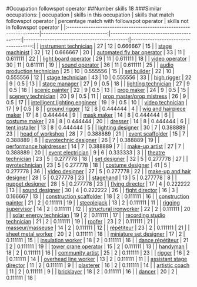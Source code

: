 #Occupation followspot operator
##Number skills 18
###Similar occupations:
| occupation                                                        |   skills in this occupation |   skills that match followspot operator |   percentage match with followspot operator |   skills not in followspot operator |
|:------------------------------------------------------------------|----------------------------:|----------------------------------------:|--------------------------------------------:|------------------------------------:|
| [instrument technician](instrument_technician.md)                 |                          27 |                                      12 |                                    0.666667 |                                  15 |
| [stage machinist](stage_machinist.md)                             |                          32 |                                      12 |                                    0.666667 |                                  20 |
| [automated fly bar operator](automated_fly_bar_operator.md)       |                          33 |                                      11 |                                    0.611111 |                                  22 |
| [light board operator](light_board_operator.md)                   |                          29 |                                      11 |                                    0.611111 |                                  18 |
| [video operator](video_operator.md)                               |                          30 |                                      11 |                                    0.611111 |                                  19 |
| [sound operator](sound_operator.md)                               |                          36 |                                      11 |                                    0.611111 |                                  25 |
| [audio production technician](audio_production_technician.md)     |                          25 |                                      10 |                                    0.555556 |                                  15 |
| [set builder](set_builder.md)                                     |                          22 |                                      10 |                                    0.555556 |                                  12 |
| [stage technician](stage_technician.md)                           |                          43 |                                      10 |                                    0.555556 |                                  33 |
| [high rigger](high_rigger.md)                                     |                          22 |                                       9 |                                    0.5      |                                  13 |
| [stage manager](stage_manager.md)                                 |                          27 |                                       9 |                                    0.5      |                                  18 |
| [lighting technician](lighting_technician.md)                     |                          27 |                                       9 |                                    0.5      |                                  18 |
| [scenic painter](scenic_painter.md)                               |                          22 |                                       9 |                                    0.5      |                                  13 |
| [prop maker](prop_maker.md)                                       |                          24 |                                       9 |                                    0.5      |                                  15 |
| [scenery technician](scenery_technician.md)                       |                          20 |                                       9 |                                    0.5      |                                  11 |
| [prop master/prop mistress](prop_master-prop_mistress.md)         |                          26 |                                       9 |                                    0.5      |                                  17 |
| [intelligent lighting engineer](intelligent_lighting_engineer.md) |                          19 |                                       9 |                                    0.5      |                                  10 |
| [video technician](video_technician.md)                           |                          17 |                                       9 |                                    0.5      |                                   8 |
| [ground rigger](ground_rigger.md)                                 |                          12 |                                       8 |                                    0.444444 |                                   4 |
| [wig and hairpiece maker](wig_and_hairpiece_maker.md)             |                          17 |                                       8 |                                    0.444444 |                                   9 |
| [mask maker](mask_maker.md)                                       |                          14 |                                       8 |                                    0.444444 |                                   6 |
| [costume maker](costume_maker.md)                                 |                          28 |                                       8 |                                    0.444444 |                                  20 |
| [dresser](dresser.md)                                             |                          14 |                                       8 |                                    0.444444 |                                   6 |
| [tent installer](tent_installer.md)                               |                          13 |                                       8 |                                    0.444444 |                                   5 |
| [lighting designer](lighting_designer.md)                         |                          30 |                                       7 |                                    0.388889 |                                  23 |
| [head of workshop](head_of_workshop.md)                           |                          28 |                                       7 |                                    0.388889 |                                  21 |
| [event scaffolder](event_scaffolder.md)                           |                          15 |                                       7 |                                    0.388889 |                                   8 |
| [pyrotechnic designer](pyrotechnic_designer.md)                   |                          26 |                                       7 |                                    0.388889 |                                  19 |
| [performance hairdresser](performance_hairdresser.md)             |                          14 |                                       7 |                                    0.388889 |                                   7 |
| [make-up artist](make-up_artist.md)                               |                          27 |                                       7 |                                    0.388889 |                                  20 |
| [event electrician](event_electrician.md)                         |                           9 |                                       6 |                                    0.333333 |                                   3 |
| [theatre technician](theatre_technician.md)                       |                          23 |                                       5 |                                    0.277778 |                                  18 |
| [set designer](set_designer.md)                                   |                          32 |                                       5 |                                    0.277778 |                                  27 |
| [pyrotechnician](pyrotechnician.md)                               |                          23 |                                       5 |                                    0.277778 |                                  18 |
| [costume designer](costume_designer.md)                           |                          41 |                                       5 |                                    0.277778 |                                  36 |
| [video designer](video_designer.md)                               |                          27 |                                       5 |                                    0.277778 |                                  22 |
| [make-up and hair designer](make-up_and_hair_designer.md)         |                          28 |                                       5 |                                    0.277778 |                                  23 |
| [stagehand](stagehand.md)                                         |                          13 |                                       5 |                                    0.277778 |                                   8 |
| [puppet designer](puppet_designer.md)                             |                          28 |                                       5 |                                    0.277778 |                                  23 |
| [flying director](flying_director.md)                             |                          17 |                                       4 |                                    0.222222 |                                  13 |
| [sound designer](sound_designer.md)                               |                          30 |                                       4 |                                    0.222222 |                                  26 |
| [fight director](fight_director.md)                               |                          16 |                                       3 |                                    0.166667 |                                  13 |
| [construction scaffolder](construction_scaffolder.md)             |                          18 |                                       2 |                                    0.111111 |                                  16 |
| [construction painter](construction_painter.md)                   |                          21 |                                       2 |                                    0.111111 |                                  19 |
| [steeplejack](steeplejack.md)                                     |                          13 |                                       2 |                                    0.111111 |                                  11 |
| [rigging supervisor](rigging_supervisor.md)                       |                          14 |                                       2 |                                    0.111111 |                                  12 |
| [structural ironworker](structural_ironworker.md)                 |                          22 |                                       2 |                                    0.111111 |                                  20 |
| [solar energy technician](solar_energy_technician.md)             |                          19 |                                       2 |                                    0.111111 |                                  17 |
| [recording studio technician](recording_studio_technician.md)     |                          21 |                                       2 |                                    0.111111 |                                  19 |
| [roofer](roofer.md)                                               |                          23 |                                       2 |                                    0.111111 |                                  21 |
| [masseur/masseuse](masseur-masseuse.md)                           |                          14 |                                       2 |                                    0.111111 |                                  12 |
| [répétiteur](répétiteur.md)                                       |                          23 |                                       2 |                                    0.111111 |                                  21 |
| [sheet metal worker](sheet_metal_worker.md)                       |                          20 |                                       2 |                                    0.111111 |                                  18 |
| [miniature set designer](miniature_set_designer.md)               |                          17 |                                       2 |                                    0.111111 |                                  15 |
| [insulation worker](insulation_worker.md)                         |                          18 |                                       2 |                                    0.111111 |                                  16 |
| [dance répétiteur](dance_répétiteur.md)                           |                          21 |                                       2 |                                    0.111111 |                                  19 |
| [tower crane operator](tower_crane_operator.md)                   |                          15 |                                       2 |                                    0.111111 |                                  13 |
| [handyman](handyman.md)                                           |                          18 |                                       2 |                                    0.111111 |                                  16 |
| [community artist](community_artist.md)                           |                          25 |                                       2 |                                    0.111111 |                                  23 |
| [rigger](rigger.md)                                               |                          16 |                                       2 |                                    0.111111 |                                  14 |
| [overhead line worker](overhead_line_worker.md)                   |                          13 |                                       2 |                                    0.111111 |                                  11 |
| [assistant stage director](assistant_stage_director.md)           |                          11 |                                       2 |                                    0.111111 |                                   9 |
| [plasterer](plasterer.md)                                         |                          16 |                                       2 |                                    0.111111 |                                  14 |
| [artistic coach](artistic_coach.md)                               |                          11 |                                       2 |                                    0.111111 |                                   9 |
| [bricklayer](bricklayer.md)                                       |                          18 |                                       2 |                                    0.111111 |                                  16 |
| [dancer](dancer.md)                                               |                          20 |                                       2 |                                    0.111111 |                                  18 |
